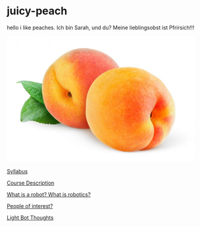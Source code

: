 # juicy-peach
hello i like peaches.
Ich bin Sarah, und du?
Meine lieblingsobst ist Pfrirsich!!!

![alt text](two-peaches.jpg)

[Syllabus](https://github.com/villasar000/juicy-peach/blob/master/Syllabus.md)



[Course Description](https://github.com/villasar000/juicy-peach/blob/master/Course%20Description.md)

[What is a robot? What is robotics?](https://github.com/villasar000/juicy-peach/blob/master/What%20is%20robotics%20what%20is%20a%20robot.md)

[People of interest?](https://github.com/villasar000/juicy-peach/blob/master/People%20of%20interest%3F.md)

[Light Bot Thoughts](https://github.com/villasar000/juicy-peach/blob/master/Light%20Bot.md)
